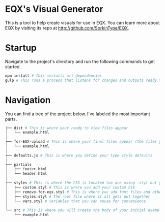 # EQX's Visual Generator

This is a tool to help create visuals for use in EQX.
You can learn more about EQX by visiting its repo at <http://github.com/SorkinType/EQX>.


# Startup

Navigate to the project's directory and run the following commands to get started.
```bash
npm install # This installs all dependencies
gulp # This runs a process that listens for changes and outputs ready to use files in /dist and /for-EQX-upload
```

# Navigation
You can find a tree of the project below. I've labeled the most important parts.

```bash
├── dist # This is where your ready to view files appear
│   └── example.html
│
├── for-EQX-upload # This is where your final files appear (the files you will upload to EQX that don't have unwanted styling)
│   └── example.html
│
├── defaults.js # This is where you define your type style defaults
│
├── partials 
│   ├── footer.html
│   └── header.html
│
├── styles # This is where the CSS is located (we are using .styl but you can write in normal css too)
│   ├── custom.styl # This is where you add your custom CSS
│   ├── remove-for-eqx.styl # This is where you add font files and other css that you don't want included in the EQX export
│   ├── styles.styl # The root file where it all gets put together
│   └── vars.styl # Variables that you can reuse for convenience
│
└── src # This is where you will create the body of your initial examples
    └── example.html
```